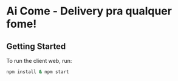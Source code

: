 # Ai Come - Delivery pra qualquer fome!
 
## Getting Started

To run the client web, run:
 
```bash
npm install & npm start
```
